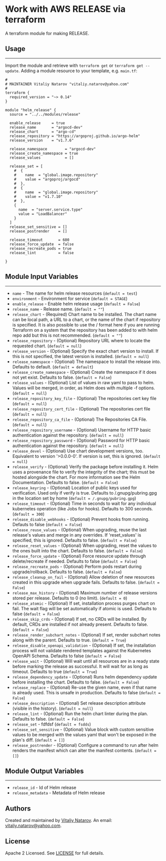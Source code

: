 # Work with AWS RELEASE via terraform

A terraform module for making RELEASE.


## Usage
----------------------
Import the module and retrieve with ```terraform get``` or ```terraform get --update```. Adding a module resource to your template, e.g. `main.tf`:

```
#
# MAINTAINER Vitaliy Natarov "vitaliy.natarov@yahoo.com"
#
terraform {
  required_version = "~> 0.14"
}

module "helm_release" {
  source = "../../modules/release"

  enable_release     = true
  release_name       = "argocd-dev"
  release_chart      = "argo-cd"
  release_repository = "https://argoproj.github.io/argo-helm"
  release_version    = "v1.7.6"

  release_namespace        = "argocd-dev"
  release_create_namespace = true
  release_values           = []

  release_set = [
    #  {
    #    name  = "global.image.repository"
    #    value = "argoproj/argocd"
    #  },
    #  {
    #    name  = "global.image.repository"
    #    value = "v1.7.10"
    #  },
    {
      name  = "server.service.type"
      value = "LoadBalancer"
    }
  ]
  release_set_sensitive = []
  release_postrender    = []

  release_timeout       = 600
  release_force_update  = false
  release_recreate_pods = true
  release_lint          = false

}
```

## Module Input Variables
----------------------
- `name` - The name for helm release resources (`default = test`)
- `environment` - Environment for service (`default = STAGE`)
- `enable_release` - Enable helm release usage (`default = False`)
- `release_name` - Release name. (`default = ""`)
- `release_chart` - (Required) Chart name to be installed. The chart name can be local path, a URL to a chart, or the name of the chart if repository is specified. It is also possible to use the <repository>/<chart> format here if you are running Terraform on a system that the repository has been added to with helm repo add but this is not recommended. (`default = ""`)
- `release_repository` - (Optional) Repository URL where to locate the requested chart. (`default = null`)
- `release_version` - (Optional) Specify the exact chart version to install. If this is not specified, the latest version is installed. (`default = null`)
- `release_namespace` - (Optional) The namespace to install the release into. Defaults to default. (`default = default`)
- `release_create_namespace` - (Optional) Create the namespace if it does not yet exist. Defaults to false. (`default = False`)
- `release_values` - (Optional) List of values in raw yaml to pass to helm. Values will be merged, in order, as Helm does with multiple -f options. (`default = null`)
- `release_repository_key_file` - (Optional) The repositories cert key file (`default = null`)
- `release_repository_cert_file` - (Optional) The repositories cert file (`default = null`)
- `release_repository_ca_file` - (Optional) The Repositories CA File. (`default = null`)
- `release_repository_username` - (Optional) Username for HTTP basic authentication against the repository. (`default = null`)
- `release_repository_password` - (Optional) Password for HTTP basic authentication against the repository. (`default = null`)
- `release_devel` - (Optional) Use chart development versions, too. Equivalent to version '>0.0.0-0'. If version is set, this is ignored. (`default = null`)
- `release_verify` - (Optional) Verify the package before installing it. Helm uses a provenance file to verify the integrity of the chart; this must be hosted alongside the chart. For more information see the Helm Documentation. Defaults to false. (`default = False`)
- `release_keyring` - (Optional) Location of public keys used for verification. Used only if verify is true. Defaults to /.gnupg/pubring.gpg in the location set by home (`default = /.gnupg/pubring.gpg`)
- `release_timeout` - (Optional) Time in seconds to wait for any individual kubernetes operation (like Jobs for hooks). Defaults to 300 seconds. (`default = 300`)
- `release_disable_webhooks` - (Optional) Prevent hooks from running. Defauts to false (`default = False`)
- `release_reuse_values` - (Optional) When upgrading, reuse the last release's values and merge in any overrides. If 'reset_values' is specified, this is ignored. Defaults to false. (`default = False`)
- `release_reset_values` - (Optional) When upgrading, reset the values to the ones built into the chart. Defaults to false. (`default = False`)
- `release_force_update` - (Optional) Force resource update through delete/recreate if needed. Defaults to false (`default = False`)
- `release_recreate_pods` - (Optional) Perform pods restart during upgrade/rollback. Defaults to false. (`default = False`)
- `release_cleanup_on_fail` - (Optional) Allow deletion of new resources created in this upgrade when upgrade fails. Defaults to false. (`default = False`)
- `release_max_history` - (Optional) Maximum number of release versions stored per release. Defaults to 0 (no limit). (`default = 0`)
- `release_atomic` - (Optional) If set, installation process purges chart on fail. The wait flag will be set automatically if atomic is used. Defaults to false (`default = False`)
- `release_skip_crds` - (Optional) If set, no CRDs will be installed. By default, CRDs are installed if not already present. Defaults to false. (`default = False`)
- `release_render_subchart_notes` - (Optional) If set, render subchart notes along with the parent. Defaults to true. (`default = True`)
- `release_disable_openapi_validation` - (Optional) If set, the installation process will not validate rendered templates against the Kubernetes OpenAPI Schema. Defaults to false (`default = False`)
- `release_wait` - (Optional) Will wait until all resources are in a ready state before marking the release as successful. It will wait for as long as timeout. Defaults to true (`default = True`)
- `release_dependency_update` - (Optional) Runs helm dependency update before installing the chart. Defaults to false. (`default = False`)
- `release_replace` - (Optional) Re-use the given name, even if that name is already used. This is unsafe in production. Defaults to false (`default = False`)
- `release_description` - (Optional) Set release description attribute (visible in the history). (`default = null`)
- `release_lint` - (Optional) Run the helm chart linter during the plan. Defaults to false. (`default = False`)
- `release_set` - fdfdsf (`default = fsdds`)
- `release_set_sensitive` - (Optional) Value block with custom sensitive values to be merged with the values yaml that won't be exposed in the plan's diff. (`default = []`)
- `release_postrender` - (Optional) Configure a command to run after helm renders the manifest which can alter the manifest contents. (`default = []`)

## Module Output Variables
----------------------
- `release_id` - Id of Helm release
- `release_metadata` - Metadata of Helm release


## Authors

Created and maintained by [Vitaliy Natarov](https://github.com/SebastianUA). An email: [vitaliy.natarov@yahoo.com](vitaliy.natarov@yahoo.com).

## License

Apache 2 Licensed. See [LICENSE](https://github.com/SebastianUA/terraform/blob/master/LICENSE) for full details.
